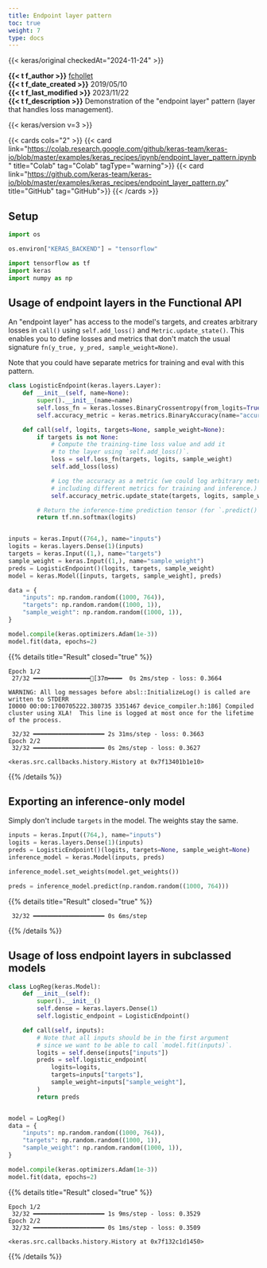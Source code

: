 ```yaml
---
title: Endpoint layer pattern
toc: true
weight: 7
type: docs
---
```


{{< keras/original checkedAt="2024-11-24" >}}

**{{< t f_author >}}** [fchollet](https://twitter.com/fchollet)  
**{{< t f_date_created >}}** 2019/05/10  
**{{< t f_last_modified >}}** 2023/11/22  
**{{< t f_description >}}** Demonstration of the "endpoint layer" pattern (layer that handles loss management).

{{< keras/version v=3 >}}

{{< cards cols="2" >}}
{{< card link="https://colab.research.google.com/github/keras-team/keras-io/blob/master/examples/keras_recipes/ipynb/endpoint_layer_pattern.ipynb" title="Colab" tag="Colab" tagType="warning">}}
{{< card link="https://github.com/keras-team/keras-io/blob/master/examples/keras_recipes/endpoint_layer_pattern.py" title="GitHub" tag="GitHub">}}
{{< /cards >}}

## Setup

```python
import os

os.environ["KERAS_BACKEND"] = "tensorflow"

import tensorflow as tf
import keras
import numpy as np
```

## Usage of endpoint layers in the Functional API

An "endpoint layer" has access to the model's targets, and creates arbitrary losses in `call()` using `self.add_loss()` and `Metric.update_state()`. This enables you to define losses and metrics that don't match the usual signature `fn(y_true, y_pred, sample_weight=None)`.

Note that you could have separate metrics for training and eval with this pattern.

```python
class LogisticEndpoint(keras.layers.Layer):
    def __init__(self, name=None):
        super().__init__(name=name)
        self.loss_fn = keras.losses.BinaryCrossentropy(from_logits=True)
        self.accuracy_metric = keras.metrics.BinaryAccuracy(name="accuracy")

    def call(self, logits, targets=None, sample_weight=None):
        if targets is not None:
            # Compute the training-time loss value and add it
            # to the layer using `self.add_loss()`.
            loss = self.loss_fn(targets, logits, sample_weight)
            self.add_loss(loss)

            # Log the accuracy as a metric (we could log arbitrary metrics,
            # including different metrics for training and inference.)
            self.accuracy_metric.update_state(targets, logits, sample_weight)

        # Return the inference-time prediction tensor (for `.predict()`).
        return tf.nn.softmax(logits)


inputs = keras.Input((764,), name="inputs")
logits = keras.layers.Dense(1)(inputs)
targets = keras.Input((1,), name="targets")
sample_weight = keras.Input((1,), name="sample_weight")
preds = LogisticEndpoint()(logits, targets, sample_weight)
model = keras.Model([inputs, targets, sample_weight], preds)

data = {
    "inputs": np.random.random((1000, 764)),
    "targets": np.random.random((1000, 1)),
    "sample_weight": np.random.random((1000, 1)),
}

model.compile(keras.optimizers.Adam(1e-3))
model.fit(data, epochs=2)
```

{{% details title="Result" closed="true" %}}

```plain
Epoch 1/2
 27/32 ━━━━━━━━━━━━━━━━[37m━━━━  0s 2ms/step - loss: 0.3664

WARNING: All log messages before absl::InitializeLog() is called are written to STDERR
I0000 00:00:1700705222.380735 3351467 device_compiler.h:186] Compiled cluster using XLA!  This line is logged at most once for the lifetime of the process.

 32/32 ━━━━━━━━━━━━━━━━━━━━ 2s 31ms/step - loss: 0.3663
Epoch 2/2
 32/32 ━━━━━━━━━━━━━━━━━━━━ 0s 2ms/step - loss: 0.3627

<keras.src.callbacks.history.History at 0x7f13401b1e10>
```

{{% /details %}}

## Exporting an inference-only model

Simply don't include `targets` in the model. The weights stay the same.

```python
inputs = keras.Input((764,), name="inputs")
logits = keras.layers.Dense(1)(inputs)
preds = LogisticEndpoint()(logits, targets=None, sample_weight=None)
inference_model = keras.Model(inputs, preds)

inference_model.set_weights(model.get_weights())

preds = inference_model.predict(np.random.random((1000, 764)))
```

{{% details title="Result" closed="true" %}}

```plain
 32/32 ━━━━━━━━━━━━━━━━━━━━ 0s 6ms/step
```

{{% /details %}}

## Usage of loss endpoint layers in subclassed models

```python
class LogReg(keras.Model):
    def __init__(self):
        super().__init__()
        self.dense = keras.layers.Dense(1)
        self.logistic_endpoint = LogisticEndpoint()

    def call(self, inputs):
        # Note that all inputs should be in the first argument
        # since we want to be able to call `model.fit(inputs)`.
        logits = self.dense(inputs["inputs"])
        preds = self.logistic_endpoint(
            logits=logits,
            targets=inputs["targets"],
            sample_weight=inputs["sample_weight"],
        )
        return preds


model = LogReg()
data = {
    "inputs": np.random.random((1000, 764)),
    "targets": np.random.random((1000, 1)),
    "sample_weight": np.random.random((1000, 1)),
}

model.compile(keras.optimizers.Adam(1e-3))
model.fit(data, epochs=2)
```

{{% details title="Result" closed="true" %}}

```plain
Epoch 1/2
 32/32 ━━━━━━━━━━━━━━━━━━━━ 1s 9ms/step - loss: 0.3529
Epoch 2/2
 32/32 ━━━━━━━━━━━━━━━━━━━━ 0s 1ms/step - loss: 0.3509

<keras.src.callbacks.history.History at 0x7f132c1d1450>
```

{{% /details %}}
